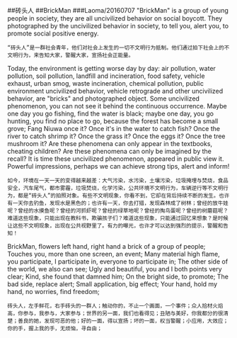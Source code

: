 ##砖头人
##BrickMan
###Laoma/20160707
  "BrickMan" is a group of young people in society, they are all uncivilized behavior on social boycott. They photographed by the uncivilized behavior in society, to tell you, alert you, to promote social positive energy.

  `“砖头人”是一群社会青年，他们对社会上发生的一切不文明行为抵制。他们通过拍下社会上的不文明行为，来告知大家，警醒大家，宣扬社会正能量。`

  Today, the environment is getting worse day by day: air pollution, water pollution, soil pollution, landfill and incineration, food safety, vehicle exhaust, urban smog, waste incineration, chemical pollution, public environment uncivilized behavior, vehicle retrograde and other uncivilized behavior, are "bricks" and photographed object. Some uncivilized phenomenon, you can not see it behind the continuous occurrence. Maybe one day you go fishing, find the water is black; maybe one day, you go hunting, you find no place to go, because the forest has become a small grove; Fang Niuwa once it? Once it's in the water to catch fish? Once the river to catch shrimp it? Once the grass it? Once the eggs it? Once the tree mushroom it? Are these phenomena can only appear in the textbooks, cheating children? Are these phenomena can only be imagined by the recall? It is time these uncivilized phenomenon, appeared in public view it. Powerful impressions, perhaps we can achieve strong tips, alert and inform!

  `如今，环境在一天一天的变得越来越差：大气污染，水污染，土壤污染，垃圾掩埋与焚烧，食品安全，汽车尾气，都市雾霾，垃圾焚烧，化学污染，公共环境不文明行为，车辆逆行等不文明行为，都是“砖头人”的拍照对象。有些不文明现象，你看不到，它却在背后持续不断的发生。也许有一天你去钓鱼，发现水是黑色的；也许有一天，你去打猎，发现森林成了树林；曾经的放牛娃呢？曾经的水摸鱼呢？曾经的河抓虾呢？曾经的绿草地呢？曾经的掏鸟蛋呢？曾经的树蘑菇呢？难道这些现象，只能出现在教科书，欺骗孩子们？难道这些现象，只能通过回忆来想象？是时候让这些不文明现象，出现在公共视野里了。有力的曝光，也许才可以达到强烈的提示，警醒和告知！`
  
  BrickMan, flowers left hand, right hand a brick of a group of people; Touches you, more than one screen, an event; Many material high flame, you participate, I participate in, everyone to participate in; The other side of the world, we also can see; Ugly and beautiful, you and I both points very clear; Kind, she found that damned him; On the bright side, to promote; The bad side, replace alert; Small application, big effect; Your hand, hold my hand, no worries, find freedom;
  
  `砖头人，左手鲜花，右手砖头的一群人；触动你的，不止一个画面，一个事件；众人拾材火焰高，你参与，我参与，大家参与；世界的另一面，我们也看得见；丑陋与美好，你我都分的很清楚；善良的她，发现可恶的他；好的一面，得以宣扬；坏的一面，权当警醒；小应用，大效应；你的手，握上我的手，无烦恼，寻自由；`
